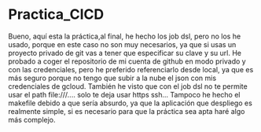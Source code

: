 # Practica_CICD
Bueno, aquí esta la práctica,al final, he hecho los job dsl, pero no los he usado, porque en este caso no son muy necesarios, ya que si usas un proyecto privado de git vas a tener que especificar su clave y su url.
He probado a coger el repositorio de mi cuenta de github en modo privado y con las credenciales, pero he preferido referenciarlo desde local, ya que es más seguro porque no tengo que subir a la nube el json con mis credenciales de gcloud.
También he visto que con el job dsl no te permite usar  el path file:///.... solo te deja usar https ssh...
Tampoco he hecho el makefile debido a que sería absurdo, ya que la aplicación que despliego es realmente simple, si es necesario para que la práctica sea apta haré algo más complejo.


